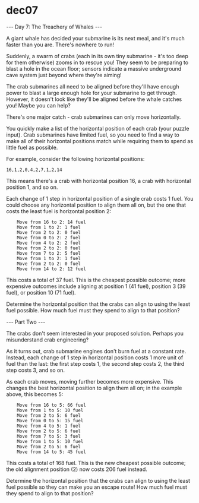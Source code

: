 # dec07

--- Day 7: The Treachery of Whales ---

A giant whale has decided your submarine is its next meal, 
and it's much faster than you are. 
There's nowhere to run!

Suddenly, a swarm of crabs 
(each in its own tiny submarine - it's too deep for them otherwise) 
zooms in to rescue you! 
They seem to be preparing to blast a hole in the ocean floor; 
sensors indicate a massive underground cave system just beyond where they're aiming!

The crab submarines all need to be aligned before 
they'll have enough power to blast a large enough hole for 
your submarine to get through. 
However, it doesn't look like they'll be aligned before 
the whale catches you! 
Maybe you can help?

There's one major catch - 
crab submarines can only move horizontally.

You quickly make a list of the horizontal position of each crab (your puzzle input). 
Crab submarines have limited fuel, so you need to find a way 
to make all of their horizontal positions match 
while requiring them to spend as little fuel as possible.

For example, consider the following horizontal positions:

```
16,1,2,0,4,2,7,1,2,14
```

This means there's a crab with horizontal position 16, 
a crab with horizontal position 1, 
and so on.

Each change of 1 step in horizontal position of a single crab costs 1 fuel. 
You could choose any horizontal position to align them all on, 
but the one that costs the least fuel is horizontal position 2:

```
    Move from 16 to 2: 14 fuel
    Move from 1 to 2: 1 fuel
    Move from 2 to 2: 0 fuel
    Move from 0 to 2: 2 fuel
    Move from 4 to 2: 2 fuel
    Move from 2 to 2: 0 fuel
    Move from 7 to 2: 5 fuel
    Move from 1 to 2: 1 fuel
    Move from 2 to 2: 0 fuel
    Move from 14 to 2: 12 fuel
```

This costs a total of 37 fuel. 
This is the cheapest possible outcome; 
more expensive outcomes include aligning at position 1 (41 fuel), 
position 3 (39 fuel), 
or position 10 (71 fuel).

Determine the horizontal position that the crabs can align to 
using the least fuel possible. 
How much fuel must they spend to align to that position?


--- Part Two ---

The crabs don't seem interested in your proposed solution. 
Perhaps you misunderstand crab engineering?

As it turns out, 
crab submarine engines don't burn fuel at a constant rate. 
Instead, 
each change of 1 step in horizontal position costs 1 more unit of fuel than the last: 
the first step costs 1, 
the second step costs 2, 
the third step costs 3,
and so on.

As each crab moves, 
moving further becomes more expensive. 
This changes the best horizontal position to align them all on; 
in the example above,
this becomes 5:

```
    Move from 16 to 5: 66 fuel
    Move from 1 to 5: 10 fuel
    Move from 2 to 5: 6 fuel
    Move from 0 to 5: 15 fuel
    Move from 4 to 5: 1 fuel
    Move from 2 to 5: 6 fuel
    Move from 7 to 5: 3 fuel
    Move from 1 to 5: 10 fuel
    Move from 2 to 5: 6 fuel
    Move from 14 to 5: 45 fuel
```

This costs a total of 168 fuel. 
This is the new cheapest possible outcome; 
the old alignment position (2) now costs 206 fuel instead.

Determine the horizontal position that the crabs can align 
to using the least fuel possible 
so they can make you an escape route! 
How much fuel must they spend to align to that position?
